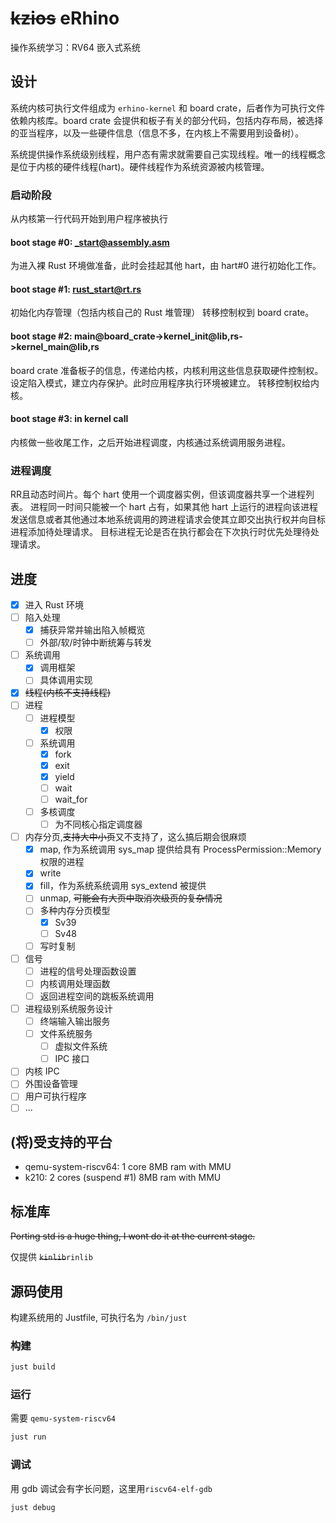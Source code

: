 # ~~kzios~~ eRhino

操作系统学习：RV64 嵌入式系统

## 设计

系统内核可执行文件组成为 `erhino-kernel` 和 board crate，后者作为可执行文件依赖内核库。board crate 会提供和板子有关的部分代码，包括内存布局，被选择的亚当程序，以及一些硬件信息（信息不多，在内核上不需要用到设备树）。

系统提供操作系统级别线程，用户态有需求就需要自己实现线程。唯一的线程概念是位于内核的硬件线程(hart)。硬件线程作为系统资源被内核管理。

### 启动阶段

从内核第一行代码开始到用户程序被执行

#### boot stage #0: _start@assembly.asm

为进入裸 Rust 环境做准备，此时会挂起其他 hart，由 hart#0 进行初始化工作。

#### boot stage #1: rust_start@rt.rs

初始化内存管理（包括内核自己的 Rust 堆管理）
转移控制权到 board crate。

#### boot stage #2: main@board_crate->kernel_init@lib,rs->kernel_main@lib,rs

board crate 准备板子的信息，传递给内核，内核利用这些信息获取硬件控制权。
设定陷入模式，建立内存保护。此时应用程序执行环境被建立。
转移控制权给内核。

#### boot stage #3: in kernel call

内核做一些收尾工作，之后开始进程调度，内核通过系统调用服务进程。

### 进程调度

RR且动态时间片。每个 hart 使用一个调度器实例，但该调度器共享一个进程列表。
进程同一时间只能被一个 hart 占有，如果其他 hart 上运行的进程向该进程发送信息或者其他通过本地系统调用的跨进程请求会使其立即交出执行权并向目标进程添加待处理请求。
目标进程无论是否在执行都会在下次执行时优先处理待处理请求。

## 进度

- [x] 进入 Rust 环境
- [ ] 陷入处理
  - [x] 捕获异常并输出陷入帧概览
  - [ ] 外部/软/时钟中断统筹与转发
- [ ] 系统调用
  - [x] 调用框架
  - [ ] 具体调用实现
- [x] ~~线程(内核不支持线程)~~
- [ ] 进程
  - [ ] 进程模型
    - [x] 权限
  - [ ] 系统调用
    - [x] fork
    - [x] exit
    - [x] yield
    - [ ] wait
    - [ ] wait_for
  - [ ] 多核调度
    - [ ] 为不同核心指定调度器
- [ ] 内存分页,~~支持大中小页~~又不支持了，这么搞后期会很麻烦
  - [x] map, 作为系统调用 sys_map 提供给具有 ProcessPermission::Memory 权限的进程
  - [x] write
  - [x] fill，作为系统系统调用 sys_extend 被提供
  - [ ] unmap, ~~可能会有大页中取消次级页的复杂情况~~
  - [ ] 多种内存分页模型
    - [x] Sv39
    - [ ] Sv48
  - [ ] 写时复制
- [ ] 信号
  - [ ] 进程的信号处理函数设置
  - [ ] 内核调用处理函数
  - [ ] 返回进程空间的跳板系统调用
- [ ] 进程级别系统服务设计
  - [ ] 终端输入输出服务
  - [ ] 文件系统服务
    - [ ] 虚拟文件系统
    - [ ] IPC 接口
- [ ] 内核 IPC
- [ ] 外围设备管理
- [ ] 用户可执行程序
- [ ] ...

## (将)受支持的平台

- qemu-system-riscv64: 1 core 8MB ram with MMU
- k210: 2 cores (suspend #1) 8MB ram with MMU

## 标准库

~~Porting std is a huge thing, I wont do it at the current stage.~~

仅提供 ~~`kinlib`~~`rinlib`

## 源码使用

构建系统用的 Justfile, 可执行名为 `/bin/just`

### 构建

```sh
just build
```

### 运行

需要 `qemu-system-riscv64`

```sh
just run
```

### 调试

用 gdb 调试会有字长问题，这里用`riscv64-elf-gdb`

```sh
just debug
```
